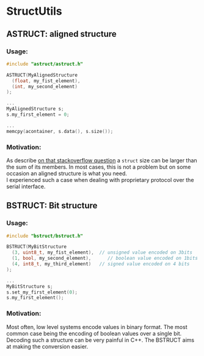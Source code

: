 # StructUtils

## ASTRUCT: aligned structure

### Usage:

```c++
#include "astruct/astruct.h"

ASTRUCT(MyAlignedStructure
  (float, my_fist_element),
  (int, my_second_element)
);

...
MyAlignedStructure s;
s.my_first_element = 0;

...
memcpy(acontainer, s.data(), s.size());
```

### Motivation:

As describe [on that stackoverflow question](https://stackoverflow.com/questions/119123/why-isnt-sizeof-for-a-struct-equal-to-the-sum-of-sizeof-of-each-member)
a `struct` size can be larger than the sum of its members. In most cases, this is not a problem but on some occasion an
aligned structure is what you need.  
I experienced such a case when dealing with proprietary protocol over the serial interface.


## BSTRUCT: Bit structure

### Usage:

```c++
#include "bstruct/bstruct.h"

BSTRUCT(MyBitStructure
  (3, uint8_t, my_fist_element),  // unsigned value encoded on 3bits
  (1, bool, my_second_element),      // boolean value encoded on 1bits
  (4, int8_t, my_third_element)   // signed value encoded on 4 bits
);

...
MyBitStructure s;
s.set_my_first_element(0);
s.my_first_element();
```

### Motivation:

Most often, low level systems encode values in binary format. The most common case being the encoding of boolean values
over a single bit.  
Decoding such a structure can be very painful in C++. The BSTRUCT aims at making the conversion easier.

